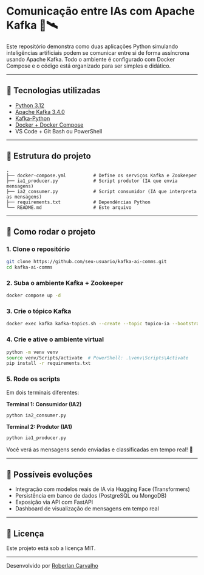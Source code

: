 # Comunicação entre IAs com Apache Kafka 🧠🛰️

Este repositório demonstra como duas aplicações Python simulando inteligências artificiais podem se comunicar entre si de forma assíncrona usando Apache Kafka. Todo o ambiente é configurado com Docker Compose e o código está organizado para ser simples e didático.

---

## 🧩 Tecnologias utilizadas

- [Python 3.12](https://www.python.org/)
- [Apache Kafka 3.4.0](https://kafka.apache.org/)
- [Kafka-Python](https://pypi.org/project/kafka-python/)
- [Docker + Docker Compose](https://docs.docker.com/)
- VS Code + Git Bash ou PowerShell

---

## 📁 Estrutura do projeto

```
.
├── docker-compose.yml          # Define os serviços Kafka e Zookeeper
├── ia1_producer.py             # Script produtor (IA que envia mensagens)
├── ia2_consumer.py             # Script consumidor (IA que interpreta as mensagens)
├── requirements.txt            # Dependências Python
└── README.md                   # Este arquivo
```

---

## 🚀 Como rodar o projeto

### 1. Clone o repositório
```bash
git clone https://github.com/seu-usuario/kafka-ai-comms.git
cd kafka-ai-comms
```

### 2. Suba o ambiente Kafka + Zookeeper
```bash
docker compose up -d
```

### 3. Crie o tópico Kafka
```bash
docker exec kafka kafka-topics.sh --create --topic topico-ia --bootstrap-server localhost:9092 --partitions 1 --replication-factor 1
```

### 4. Crie e ative o ambiente virtual
```bash
python -m venv venv
source venv/Scripts/activate  # PowerShell: .\venv\Scripts\Activate
pip install -r requirements.txt
```

### 5. Rode os scripts

Em dois terminais diferentes:

**Terminal 1: Consumidor (IA2)**

```bash
python ia2_consumer.py
```

**Terminal 2: Produtor (IA1)**

```bash
python ia1_producer.py
```

Você verá as mensagens sendo enviadas e classificadas em tempo real! 🎯

---

## 🧠 Possíveis evoluções

- Integração com modelos reais de IA via Hugging Face (Transformers)
- Persistência em banco de dados (PostgreSQL ou MongoDB)
- Exposição via API com FastAPI
- Dashboard de visualização de mensagens em tempo real

---

## 📄 Licença

Este projeto está sob a licença MIT.

---

Desenvolvido por [Roberlan Carvalho](https://www.roberlancarvalho.com)